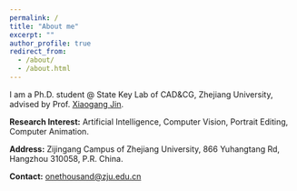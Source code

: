 ```yaml
---
permalink: /
title: "About me"
excerpt: ""
author_profile: true
redirect_from: 
  - /about/
  - /about.html
---
```



I am a Ph.D. student @ State Key Lab of CAD&CG, Zhejiang University, advised by Prof. [Xiaogang Jin](http://www.cad.zju.edu.cn/home/jin/).

**Research Interest:** Artificial Intelligence, Computer Vision, Portrait Editing, Computer Animation.

**Address:** Zijingang Campus of Zhejiang University, 866 Yuhangtang Rd, Hangzhou 310058, P.R. China.

**Contact:** onethousand@zju.edu.cn


